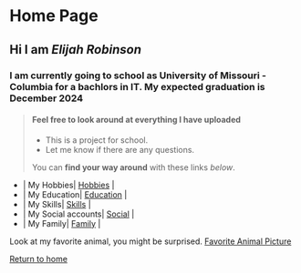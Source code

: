 # **Home Page**

## Hi I am *Elijah Robinson*

### I am currently going to school as University of Missouri - Columbia for a bachlors in IT. My expected graduation is December 2024

> #### Feel free to look around at everything I have uploaded
>
> - This is a project for school.
> - Let me know if there are any questions.
>
> You can __find your way around__ with these links *below*.

* | My Hobbies| [Hobbies](./Hobbies.md) |
* | My Education| [Education](./Education.md) |
* | My Skills| [Skills](./Skills.md) |
* | My Social accounts| [Social](./Social.md) |
* | My Family| [Family](./Family.md) |

Look at my favorite animal, you might be surprised.
[Favorite Animal Picture](https://www.google.com/url?sa=i&url=https%3A%2F%2Fplantbasednews.org%2Fnews%2Fenvironment%2Fhumans-red-pandas-extinction-new-study%2F&psig=AOvVaw0bNggJdBzr3NVuw_jRUH7H&ust=1666134498911000&source=images&cd=vfe&ved=0CAwQjRxqFwoTCKivqOqw6PoCFQAAAAAdAAAAABAE)

[Return to home](./README.md)